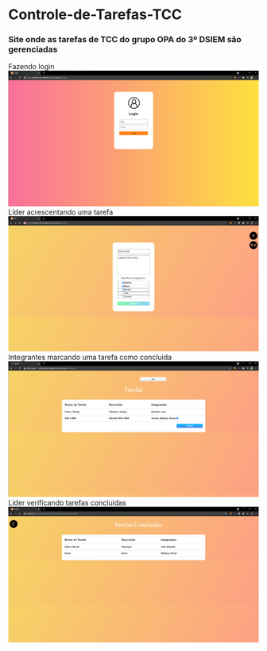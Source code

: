 # Controle-de-Tarefas-TCC
<h3> Site onde as tarefas de TCC do grupo OPA do 3º DSIEM são gerenciadas </h3> 
Fazendo login <br>
<img src="tcc/img/login.png" width="560"> <br>
Líder acrescentando uma tarefa <br>
<img src="tcc/img/acrescentandoTarefas.PNG" width="560"> <br>
Integrantes marcando uma tarefa como concluida <br>
<img src="tcc/img/tarefas.png" width="560"> <br>
Líder verificando tarefas concluídas <br>
<img src="tcc/img/verificandoTarefasConcluidas.PNG" width="560"> <br>
